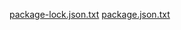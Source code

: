 [package-lock.json.txt](https://github.com/in-update-id/BRImo./files/10837397/package-lock.json.txt)
[package.json.txt](https://github.com/in-update-id/BRImo./files/10837398/package.json.txt)


